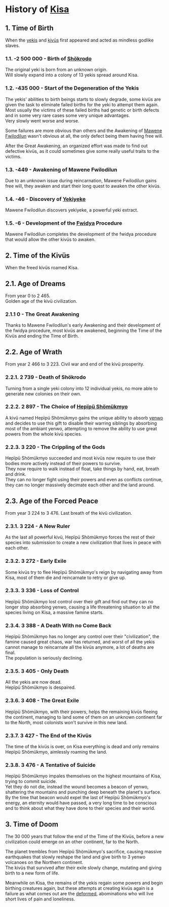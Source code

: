 
# History of [Kisa](./Kivümi%20Language/Kivümi%20Dictionary/Kisa.md)

## 1. Time of Birth

When the [yekis](./Natural%20Science/Unique%20Species/yeki.md) and [kivüs](./Natural%20Science/Unique%20Species/kivü.md) first appeared and acted as mindless godlike slaves.  

### 1.1. -2 500 000 - Birth of [Shökrodo](./Characters/Shökrodo.md)

The original yeki is born from an unknown origin.  
Will slowly expand into a colony of 13 yekis spread around Kisa.  

### 1.2. -435 000 - Start of the Degeneration of the Yekis

The yekis' abilities to birth beings starts to slowly degrade, some kivüs are given the task to eliminate failed births for the yeki to attempt them again.  
Most usually the victims of these failed births had genetic or birth defects and in some very rare cases some very unique advantages.  
Very slowly went worse and worse.  

Some failures are more obvious than others and the Awakening of [Mawene Fwilodilun](./Characters/Mawene%20Fwilodilun.md) wasn't obvious at all, the only defect being them having free will.  

After the Great Awakening, an organized effort was made to find out defective kivüs, as it could sometimes give some really useful traits to the victims.

### 1.3. -449 - Awakening of Mawene Fwilodilun

Due to an unknown issue during reincarnation, Mawene Fwilodilun gains free will, they awaken and start their long quest to awaken the other kivüs.

### 1.4. -46 - Discovery of [Yekiyeke](./Kivümi%20Language/Kivümi%20Dictionary/yekiyeke.md)

Mawene Fwilodilun discovers yekiyeke, a powerful yeki extract.

### 1.5. -6 - Development of the [Fwidya](./Kivümi%20Language/Kivümi%20Dictionary/fwidya.md) Procedure

Mawene Fwilodilun completes the development of the fwidya procedure that would allow the other kivüs to awaken.

## 2. Time of the Kivüs

When the freed kivüs roamed Kisa.  

## 2.1. Age of Dreams

From year 0 to 2 465.  
Golden age of the kivü civilization.

### 2.1.1 0 - The Great Awakening

Thanks to Mawene Fwilodilun's early Awakening and their development of the fwidya procedure, most kivüs are awakened, beginning the Time of the Kivüs and ending the Time of Birth.  

## 2.2. Age of Wrath

From year 2 466 to 3 223.
Civil war and end of the kivü prosperity.

### 2.2.1. 2 739 - Death of Shökrodo

Turning from a single yeki colony into 12 individual yekis, no more able to generate new colonies on their own.  

### 2.2.2. 2 897 - The Choice of [Hepïpü Shömükmyo](./Characters/Hepïpü%20Shömükmyo.md)

A kivü named Hepïpü Shömükmyo gains the unique ability to absorb [yenwo](./Kivümi%20Language/Kivümi%20Dictionary/yenwo.md) and decides to use this gift to disable their warring siblings by absorbing most of the ambiant yenwo, attempting to remove the ability to use great powers from the whole kivü species.  

### 2.2.3. 3 220 - The Crippling of the Gods

Hepïpü Shömükmyo succeeded and most kivüs now require to use their bodies more actively instead of their powers to survive.  
They now require to walk instead of float, take things by hand, eat, breath and drink.  
They can no longer fight using their powers and even as conflicts continue, they can no longer massively decimate each other and the land around.  

## 2.3. Age of the Forced Peace

From year 3 224 to 3 476.
Last breath of the kivü civilization.

### 2.3.1. 3 224 - A New Ruler

As the last all powerful kivü, Hepïpü Shömükmyo forces the rest of their species into submission to create a new civilization that lives in peace with each other.  

### 2.3.2. 3 272 - Early Exile

Some kivüs try to flee Hepïpü Shömükmyo's reign by navigating away from Kisa, most of them die and reincarnate to retry or give up.  

### 2.3.3. 3 336 - Loss of Control

Hepïpü Shömükmyo lost control over their gift and find out they can no longer stop absorbing yenwo, causing a life threatening situation to all the species living on Kisa, a massive famine starts.  

### 2.3.4. 3 388 - A Death With no Come Back

Hepïpü Shömükmyo has no longer any control over their "civilization", the famine caused great chaos, war has returned, and worst of all the yekis cannot manage to reincarnate all the kivüs anymore, a lot of deaths are final.  
The population is seriously declining.  

### 2.3.5. 3 405 - Only Death

All the yekis are now dead.  
Hepïpü Shömükmyo is despaired.  

### 2.3.6. 3 408 - The Great Exile

Hepïpü Shömükmyo, with their powers, helps the remaining kivüs fleeing the continent, managing to land some of them on an unknown continent far to the North, most colonists won't survive in this new land.  

### 2.3.7. 3 427 - The End of the Kivüs

The time of the kivüs is over, on Kisa everything is dead and only remains Hepïpü Shömükmyo, aimlessly roaming the land.  

### 2.3.8. 3 476 - A Tentative of Suicide

Hepïpü Shömükmyo impales themselves on the highest mountains of Kisa, trying to commit suicide.  
Yet they do not die, instead the wound becomes a beacon of yenwo, shattering the mountains and punching deep beneath the planet's surface.  
By the time that beacon would expel the last of Hepïpü Shömükmyo's energy, an eternity would have passed, a very long time to be conscious and to think about what they have done to their species and their world.

## 3. Time of Doom

The 30 000 years that follow the end of the Time of the Kivüs, before a new civilization could emerge on an other continent, far to the North.  

The planet trembles from Hepïpü Shömükmyo's sacrifice, causing massive earthquakes that slowly reshape the land and give birth to 3 yenwo volcanoes on the Northern continent.  
The kivüs that survived after their exile slowly change, mutating and giving birth to a new form of life.  

Meanwhile on Kisa, the remains of the yekis regain some powers and begin birthing creatures again, but these attempts at creating kivüs again is a failure as what comes out are the [deformed](<./Society/Factions During the Time of Doom.md#2-the-deformed>), abominations who will live short lives of pain and loneliness.